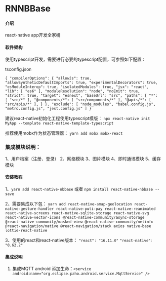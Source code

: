 # RNNBBase

#### 介绍
react-native app开发全家桶

#### 软件架构
使用typescript开发，需要进行必要的typescript配置，可参照如下配置：

tsconfig.json

`
{
    "compilerOptions": {
        "allowJs": true,
        "allowSyntheticDefaultImports": true,
        "experimentalDecorators": true,
        "esModuleInterop": true,
        "isolatedModules": true,
        "jsx": "react",
        "lib": [
            "es6"
        ],
        "moduleResolution": "node",
        "noEmit": true,
        "strict": true,
        "target": "esnext",
        "baseUrl": "src",
        "paths": {
            "*": [
                "src/*"
            ],
            "@components/*": [
                "src/components/*"
            ],
            "@apis/*": [
                "src/apis/*"
            ],
        }
    },
    "exclude": [
        "node_modules",
        "babel.config.js",
        "metro.config.js",
        "jest.config.js"
    ]
}
`

建议react-native初始化工程使用typescript模版：
`npx react-native init MyApp --template react-native-template-typescript`

推荐使用mobx作为状态管理器：
`yarn add mobx mobx-react`

### 集成模块说明：

1、用户档案（注册、登录）
2、网络模块
3、图片模块
4、即时通讯模块
5、缓存模块


#### 安装教程

1、`yarn add react-native-nbbase` 或者 `npm install react-native-nbbase --save`

2、需要集成以下包：
    `yarn add react-native-amap-geolocation react-native-gesture-handler react-native-puti-pay react-native-reanimated react-native-screens react-native-sqlite-storage react-native-svg react-native-vector-icons @react-native-community/async-storage @react-native-community/masked-view @react-native-community/netinfo @react-navigation/native @react-navigation/stack axios native-base lottie-react-native`
    
3、使用的react和react-native版本：
    `"react": "16.11.0"` `"react-native": "0.62.2"`

#### 集成说明

1.  集成MQTT
    android  添加生命：`<service android:name="org.eclipse.paho.android.service.MqttService" />`

